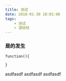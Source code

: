 ```yaml
---
title: 测试
date: 2018-01-30 18:01:06
tags: 
    - 测试
    - 湿哒哒
---
```


### 是的发生
```
function(){

}
```
asdfasdf 
asdfasdf
asdfasdf

